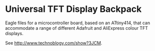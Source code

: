 # Universal TFT Display Backpack
Eagle files for a microcontroller board, based on an ATtiny414, that can accommodate a range of different Adafruit and AliExpress colour TFT displays.

See <http://www.technoblogy.com/show?3JCM>.
